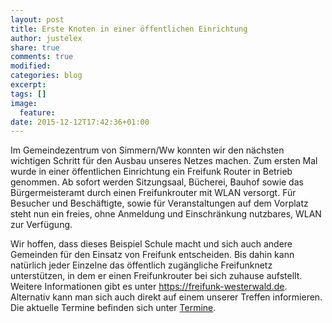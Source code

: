 ```yaml
---
layout: post
title: Erste Knoten in einer öffentlichen Einrichtung
author: justelex
share: true
comments: true
modified:
categories: blog
excerpt:
tags: []
image:
  feature:
date: 2015-12-12T17:42:36+01:00
---
```


Im Gemeindezentrum von Simmern/Ww konnten wir den nächsten wichtigen Schritt für den Ausbau unseres Netzes machen. Zum ersten Mal wurde in einer öffentlichen Einrichtung ein Freifunk Router in Betrieb genommen.
Ab sofort werden Sitzungsaal, Bücherei, Bauhof sowie das Bürgermeisteramt durch einen Freifunkrouter mit WLAN versorgt. Für Besucher und Beschäftigte, sowie für Veranstaltungen auf dem Vorplatz steht nun ein freies, ohne Anmeldung und Einschränkung nutzbares, WLAN zur Verfügung.

Wir hoffen, dass dieses Beispiel Schule macht und sich auch andere Gemeinden für den Einsatz von Freifunk entscheiden. Bis dahin kann natürlich jeder Einzelne das öffentlich zugängliche Freifunknetz unterstützen, in dem er einen Freifunkrouter bei sich zuhause aufstellt. Weitere Informationen gibt es unter <https://freifunk-westerwald.de>. Alternativ kann man sich auch direkt auf einem unserer Treffen informieren. Die aktuelle Termine befinden sich unter [Termine](/termine).
